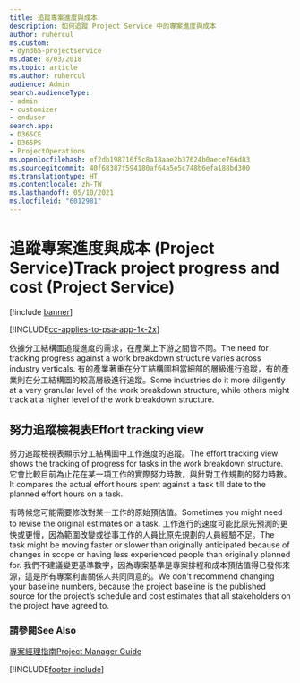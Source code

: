 ```yaml
---
title: 追蹤專案進度與成本
description: 如何追蹤 Project Service 中的專案進度與成本
author: ruhercul
ms.custom:
- dyn365-projectservice
ms.date: 8/03/2018
ms.topic: article
ms.author: ruhercul
audience: Admin
search.audienceType:
- admin
- customizer
- enduser
search.app:
- D365CE
- D365PS
- ProjectOperations
ms.openlocfilehash: ef2db198716f5c8a18aae2b37624b0aece766d83
ms.sourcegitcommit: 40f68387f594180af64a5e5c748b6efa188bd300
ms.translationtype: HT
ms.contentlocale: zh-TW
ms.lasthandoff: 05/10/2021
ms.locfileid: "6012981"
---
```

# <a name="track-project-progress-and-cost-project-service"></a><span data-ttu-id="41588-103">追蹤專案進度與成本 (Project Service)</span><span class="sxs-lookup"><span data-stu-id="41588-103">Track project progress and cost (Project Service)</span></span>

[!include [banner](../includes/psa-now-project-operations.md)]

[!INCLUDE[cc-applies-to-psa-app-1x-2x](../includes/cc-applies-to-psa-app-1x-2x.md)]

<span data-ttu-id="41588-104">依據分工結構圖追蹤進度的需求，在產業上下游之間皆不同。</span><span class="sxs-lookup"><span data-stu-id="41588-104">The need for tracking progress against a work breakdown structure varies across industry verticals.</span></span> <span data-ttu-id="41588-105">有的產業著重在分工結構圖相當細部的層級進行追蹤，有的產業則在分工結構圖的較高層級進行追蹤。</span><span class="sxs-lookup"><span data-stu-id="41588-105">Some industries do it more diligently at a very granular level of the work breakdown structure, while others might track at a higher level of the work breakdown structure.</span></span>  
  
## <a name="effort-tracking-view"></a><span data-ttu-id="41588-106">努力追蹤檢視表</span><span class="sxs-lookup"><span data-stu-id="41588-106">Effort tracking view</span></span>  
<span data-ttu-id="41588-107">努力追蹤檢視表顯示分工結構圖中工作進度的追蹤。</span><span class="sxs-lookup"><span data-stu-id="41588-107">The effort tracking view shows the tracking of progress for tasks in the work breakdown structure.</span></span> <span data-ttu-id="41588-108">它會比較目前為止花在某一項工作的實際努力時數，與針對工作規劃的努力時數。</span><span class="sxs-lookup"><span data-stu-id="41588-108">It compares the actual effort hours spent against a task till date to the planned effort hours on a task.</span></span>  
  
<span data-ttu-id="41588-109">有時候您可能需要修改對某一工作的原始預估值。</span><span class="sxs-lookup"><span data-stu-id="41588-109">Sometimes you might need to revise the original estimates on a task.</span></span> <span data-ttu-id="41588-110">工作進行的速度可能比原先預測的更快或更慢，因為範圍改變或從事工作的人員比原先規劃的人員經驗不足。</span><span class="sxs-lookup"><span data-stu-id="41588-110">The task might be moving faster or slower than originally anticipated because of changes in scope or having less experienced people than originally planned for.</span></span> <span data-ttu-id="41588-111">我們不建議變更基準數字，因為專案基準是專案排程和成本預估值得已發佈來源，這是所有專案利害關係人共同同意的。</span><span class="sxs-lookup"><span data-stu-id="41588-111">We don't recommend changing your baseline numbers, because the project baseline is the published source for the project’s schedule and cost estimates that all stakeholders on the project have agreed to.</span></span>  
  
### <a name="see-also"></a><span data-ttu-id="41588-112">請參閱</span><span class="sxs-lookup"><span data-stu-id="41588-112">See Also</span></span>  
 [<span data-ttu-id="41588-113">專案經理指南</span><span class="sxs-lookup"><span data-stu-id="41588-113">Project Manager Guide</span></span>](../psa/project-manager-guide.md)


[!INCLUDE[footer-include](../includes/footer-banner.md)]